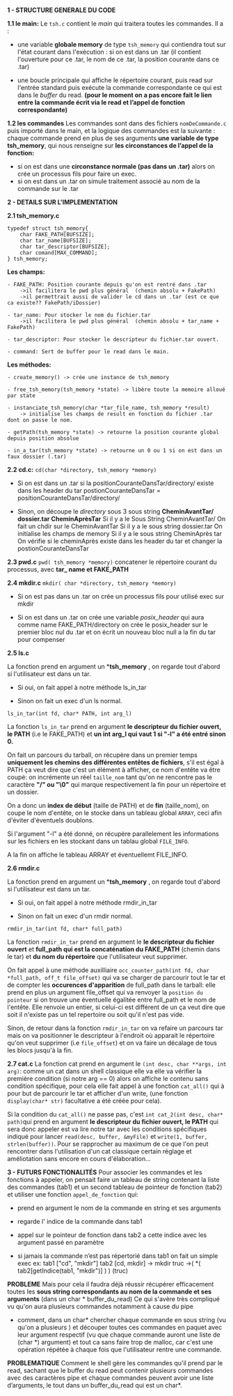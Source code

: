 **1 - STRUCTURE GENERALE DU CODE**

**1.1 le main:** Le `tsh.c` contient le *main* qui traitera toutes les commandes.
    Il a :

*  une variable **globale memory** de type `tsh_memory` qui contiendra tout sur l'état courant dans l'exécution :
        si on est dans un .tar (il contient l'ouverture pour ce .tar, le nom de ce .tar, la position courante dans ce .tar)

*  une boucle principale qui affiche le répertoire courant, puis read sur l'entrée standard puis exécute la commande correspondante ce qui est dans le *buffer* du read.
      **(pour le moment on a pas encore fait le lien entre la commande écrit via le read et l’appel de fonction correspondante)**


**1.2 les commandes**
    Les commandes sont dans des fichiers `nomDeCommande.c` puis importé dans le main, et la logique des commandes est la suivante :
    chaque commande prend en plus de ses arguments **une variable de type tsh_memory**, qui nous renseigne sur **les circonstances de l’appel de la fonction:**

*  si on est dans une **circonstance normale (pas dans un .tar)** alors on crée un processus fils pour faire un exec.
*  si on est dans un .tar on simule traitement associé au nom de la commande sur le .tar



**2 - DETAILS SUR L'IMPLEMENTATION**

**2.1 tsh_memory.c**

```
typedef struct tsh_memory{
    char FAKE_PATH[BUFSIZE];
    char tar_name[BUFSIZE];
    char tar_descriptor[BUFSIZE];
    char comand[MAX_COMMAND];
} tsh_memory;
```


**Les champs:**

    - FAKE_PATH: Position courante depuis qu'on est rentré dans .tar
        ->il facilitera le pwd plus général  (chemin absolu + FakePath)
        ->il permettrait aussi de valider le cd dans un .tar (est ce que ca existe?? FakePath/iDossier)

    - tar_name: Pour stocker le nom du fichier.tar
        ->il facilitera le pwd plus général  (chemin absolu + tar_name + FakePath)

    - tar_descriptor: Pour stocker le descripteur du fichier.tar ouvert.

    - command: Sert de buffer pour le read dans le main.

**Les méthodes:**

    - create_memory() -> crée une instance de tsh_memory

    - free_tsh_memory(tsh_memory *state) -> libère toute la memoire alloué par state

    - instanciate_tsh_memory(char *tar_file_name, tsh_memory *result)
        -> initialise les champs de result en fonction du fichier .tar dont on passe le nom.

    - getPath(tsh_memory *state) -> retourne la position courante global depuis position absolue

    - in_a_tar(tsh_memory *state) -> retourne un 0 ou 1 si on est dans un faux dossier (.tar)

**2.2 cd.c:**  `cd(char *directory, tsh_memory *memory)`

*  Si on est dans un .tar
		si la positionCouranteDansTar/directory/ existe dans les header du tar
			postionCouranteDansTar = positionCouranteDansTar/directory/

*  Sinon,
		on découpe le *directory* sous 3 sous string
			**CheminAvantTar/  dossier.tar  CheminAprèsTar**
		Si il y a le Sous String CheminAvantTar/
			On fait un chdir sur le CheminAvantTar
		Si il y a le sous string dossier.tar
			On initialise les champs de memory
		Si il y a le sous string CheminAprès tar
			On vérifie si le cheminAprès existe dans les header du tar et changer
			la postionCouranteDansTar

**2.3 pwd.c**
`pwd( tsh_memory *memory)`
concatener le répertoire courant du processus, avec **tar_ name et FAKE_PATH**

**2.4 mkdir.c**
`mkdir( char *directory, tsh_memory *memory)`

*  Si on est pas dans un .tar
		on crée un processus fils pour utilisé exec sur mkdir

*  Si on est dans un .tar
		on crée une variable *posix_header* qui aura comme name FAKE_PATH/directory
		on crée le posix_header sur le premier bloc nul du .tar
		et on écrit un nouveau bloc null a la fin du tar pour compenser

**2.5 ls.c**

La fonction prend en argument un ***tsh_memory** , on regarde tout d'abord
si l'utilisateur est dans un tar.


*  Si oui, on fait appel à notre méthode ls_in_tar

*  Sinon on fait un exec d'un ls normal.

`ls_in_tar(int fd, char* PATH, int arg_l)`

La fonction `ls_in_tar` prend en argument **le descripteur du fichier ouvert, le PATH** (i.e le FAKE_PATH) et **un int arg_l qui vaut 1 si "-l" a été entré sinon 0.**

On fait un parcours du tarball, on récupère dans un premier temps **uniquement les chemins des différentes entêtes de fichiers**, s'il est égal à PATH ça veut dire que c'est un élément à afficher,
ce nom d'entête va être coupé: on incrémente un réel `taille_nom` tant qu'on ne rencontre pas le caractère **"/" ou "\0"** qui marque respectivement la fin pour un répertoire et un dossier.

On a donc un **index de début** (taille de PATH) et de **fin** (taille_nom), on coupe le nom d'entête, on le stocke dans un tableau global `ARRAY`, ceci afin d'éviter d'éventuels doublons.

Si l'argument "-l" a été donné, on récupère parallelement les informations sur les fichiers en les stockant dans un tablau global `FILE_INFO`.

A la fin on affiche le tableau ARRAY et éventuellemt FILE_INFO.

**2.6 rmdir.c**

La fonction prend en argument un ***tsh_memory** , on regarde tout d'abord
si l'utilisateur est dans un tar.


*  Si oui, on fait appel à notre méthode rmdir_in_tar

*  Sinon on fait un exec d'un rmdir normal.

`rmdir_in_tar(int fd, char* full_path)`

La fonction `rmdir_in_tar` prend en argument le **le descripteur du fichier ouvert** et **full_path qui est la concaténation du FAKE_PATH** (chemin dans le tar) et **du nom du répertoire** que l'utilisateur veut supprimer.

On fait appel à une méthode auxilliaire `occ_counter_path(int fd, char *full_path, off_t file_offset)` qui va se charger de parcourir tout le tar et de compter les **occurences d'apparition** de full_path dans le tarball: elle prend en plus un argument file_offset qui va renvoyer
la `position du pointeur` si on trouve une éventuelle égalitée entre full_path et le nom de l'entête.
Elle renvoie un entier, si celui-ci est différent de un ça veut dire que soit il n'existe pas un tel repertoire ou soit qu'il n'est pas vide.

Sinon, de retour dans la fonction `rmdir_in_tar` on va refaire un parcours tar mais on va positionner le descripteur à l'endroit où apparait le répertoire qu'on veut supprimer (i.e `file_offset`) et on va
faire un décalage de tous les blocs jusqu'à la fin.

**2.7 cat.c**
La fonction cat prend en argument le `(int desc, char **args, int arg)`:
comme un cat dans un shell classique elle va elle va vérifier la première condition (si notre arg == 0) alors on affiche le contenu sans condition spécifique,
pour cela elle fait appel à une fonction `cat_all()` qui à pour but de parcourir le tar et afficher d'un write, (une fonction `display(char* str)` facultative a été créée pour cela).


Si la condition du `cat_all()` ne passe pas, c'est `int cat_2(int desc, char* path)`qui prend en argument **le descripteur du fichier ouvert, le PATH** qui sera donc appeler est va lire notre tar avec les conditions spécifiques indiqué pour lancer `read(desc, buffer, &myFile)` et  `write(1, buffer, strlen(buffer))`. Pour se rapprocher au maximum de ce que l'on peut rencontrer dans l'utilisation d'un cat classique
certain réglage et améliotation sans encore en cours d'élaboration...






**3 - FUTURS FONCTIONALITÉS**
Pour associer les commandes et les fonctions à appeler, on pensait faire un tableau de string contenant la liste des commandes (tab1) et un second tableau de pointeur de fonction (tab2)
et utiliser une fonction `appel_de_fonction` qui:

*  prend en argument le nom de la commande en string et ses arguments

*  regarde l' indice de la commande dans tab1

*  appel sur le pointeur de fonction dans tab2 a cette indice avec les argument passé en paramètre

*  si jamais la commande n’est pas répertorié dans tab1 on fait un simple exec
ex: 	tab1 ["cd", "mkdir"]  tab2 [cd, mkdir]
	-> mkdir truc
	->( *( tab2[getIndice(tab1, "mkdir")] ) ) (truc)

**PROBLEME**
Mais pour cela il faudra déjà réussir récupérer efficacement toutes les **sous string correspondants au nom de la commande et ses arguments** (dans un char * buffer_du_read)
Ce qui s'avère très compliqué vu qu'on aura plusieurs commandes notamment à cause du pipe
- comment, dans un char* chercher chaque commande en sous string (vu qu'on a plusieurs )
et découper toutes ces commandes en paquet avec leur argument respectif  (vu que chaque commande auront une liste de (char *) argument)
et tout ca sans faire trop de malloc, car c'est une opération répétée à chaque fois que l'utilisateur rentre une commande.

**PROBLEMATIQUE**
Comment le shell gère les commandes qu'il prend par le read,
sachant que le buffer du read peut contenir plusieurs commandes avec des caractères pipe et chaque commandes peuvent avoir une liste d’arguments, le tout dans un buffer_du_read qui est un char*.
